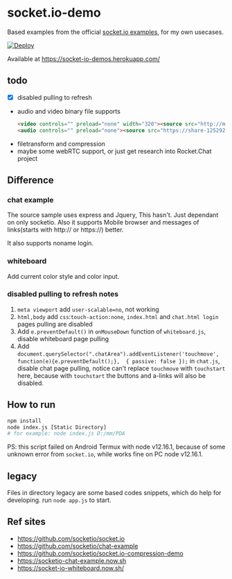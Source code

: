 # socket.io-demo

Based examples from the official [socket.io examples](https://github.com/socketio/socket.io/tree/master/examples), for my own usecases.

[![Deploy](https://www.herokucdn.com/deploy/button.png)](https://heroku.com/deploy?template=https://github.com/shanquan/socket.io-demo)

Available at <https://socket-io-demos.herokuapp.com/>

## todo
- [x] disabled pulling to refresh
- audio and video binary file supports
  ```markdown
  <video controls="" preload="none" width="320"><source src="http://mpvideo.qpic.cn/0bf2jaaawaaaxealua4kofpfasgdbneaacya.f10003.mp4?dis_k=c1cb2ccdbf9e3ce1fc92469cd08d960f&dis_t=1586855163" type="video/mp4"></video>
  <audio controls="" preload="none"><source src="https://share-1252923336.cos.ap-guangzhou.myqcloud.com/audio/%E6%82%AF%E5%86%9C.mp3"></audio>
  ```
- filetransform and compression
- maybe some webRTC support, or just get research into Rocket.Chat project

## Difference

### chat example
The source sample uses express and Jquery, This hasn't. Just dependant on only socketio. Also it supports Mobile browser and messages of links(starts with http:// or https://) better.

It also supports noname login.

### whiteboard
Add current color style and color input.

### disabled pulling to refresh notes
1. `meta viewport` add `user-scalable=no`, not working
2. `html,body` add `css`:`touch-action:none`, `index.html` and `chat.html login` pages pulling are disabled
3. Add `e.preventDefault()` in `onMouseDown` function of `whiteboard.js`, disable whiteboard page pulling
4. Add `document.querySelector(".chatArea").addEventListener('touchmove', function(e){e.preventDefault();},  { passive: false });` in `chat.js`, disable chat page pulling, notice can't replace `touchmove` with `touchstart` here, because with `touchstart` the buttons and a-links will also be disabled. 

## How to run
```bash
npm install
node index.js [Static Directory]
# for example: node index.js D:/mm/PDA
```

PS: this script failed on Android Termux with node v12.16.1, because of some unknown error from `socket.io`, while works fine on PC node v12.16.1.

## legacy
Files in directory legacy are some based codes snippets, which do help for developing. run `node app.js` to start.

## Ref sites
- <https://github.com/socketio/socket.io>
- <https://github.com/socketio/chat-example>
- <https://github.com/socketio/socket.io-compression-demo>
- <https://socketio-chat-example.now.sh>
- <https://socket-io-whiteboard.now.sh/>